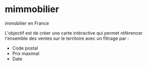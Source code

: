 # mimmobilier

immobilier en France

L'objectif est de créer une carte intéractive qui permet référencer l'ensemble des ventes sur le territoire avec un filtrage par :
* Code postal
* Prix maximal
* Date
